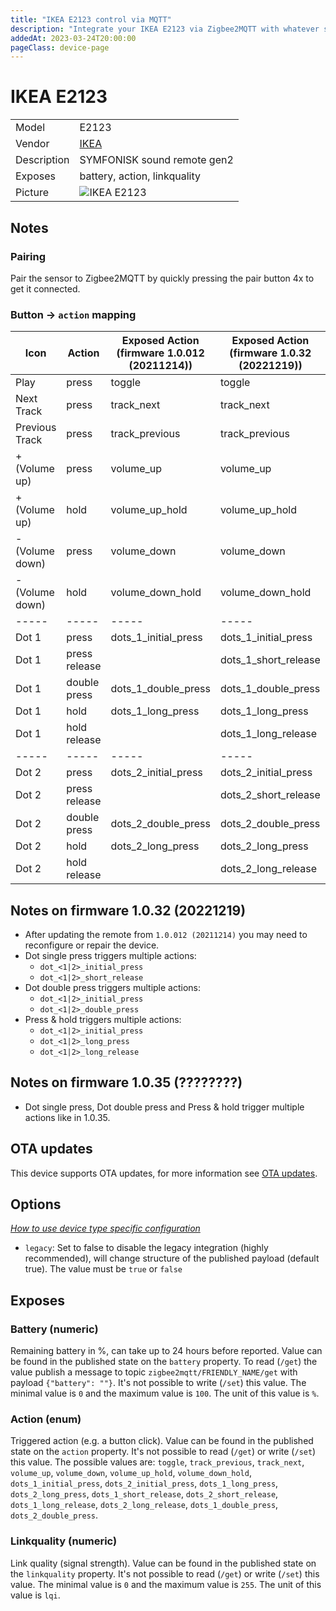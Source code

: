 ```yaml
---
title: "IKEA E2123 control via MQTT"
description: "Integrate your IKEA E2123 via Zigbee2MQTT with whatever smart home infrastructure you are using without the vendor's bridge or gateway."
addedAt: 2023-03-24T20:00:00
pageClass: device-page
---
```


<!-- !!!! -->
<!-- ATTENTION: This file is auto-generated through docgen! -->
<!-- You can only edit the "Notes"-Section between the two comment lines "Notes BEGIN" and "Notes END". -->
<!-- Do not use h1 or h2 heading within "## Notes"-Section. -->
<!-- !!!! -->

# IKEA E2123

|     |     |
|-----|-----|
| Model | E2123  |
| Vendor  | [IKEA](/supported-devices/#v=IKEA)  |
| Description | SYMFONISK sound remote gen2 |
| Exposes | battery, action, linkquality |
| Picture | ![IKEA E2123](https://www.zigbee2mqtt.io/images/devices/E2123.png) |


<!-- Notes BEGIN: You can edit here. Add "## Notes" headline if not already present. -->
## Notes


### Pairing

Pair the sensor to Zigbee2MQTT by quickly pressing the pair button 4x to get it connected.

### Button -> `action` mapping

|Icon|Action|Exposed Action (firmware 1.0.012 (20211214))|Exposed Action (firmware 1.0.32 (20221219))|Exposed Action (firmware 1.0.35 (????????))
|-----|-----|-----|-----|-----|
|Play|press|toggle|toggle|play_pause
|Next Track|press|track_next|track_next|track_next
|Previous Track|press|track_previous|track_previous|track_previous
|+ (Volume up)|press|volume_up|volume_up|volume_up
|+ (Volume up)|hold|volume_up_hold|volume_up_hold|volume_up_hold
|- (Volume down)|press|volume_down|volume_down|volume_down
|- (Volume down)|hold|volume_down_hold|volume_down_hold|volume_down_hold
|-----|-----|-----|-----|-----|
|Dot 1|press|dots_1_initial_press|dots_1_initial_press|dots_1_initial_press
|Dot 1|press release||dots_1_short_release|dots_1_short_release
|Dot 1|double press|dots_1_double_press|dots_1_double_press|dots_1_double_press
|Dot 1|hold|dots_1_long_press|dots_1_long_press|dots_1_long_press
|Dot 1|hold release||dots_1_long_release|dots_1_long_release
|-----|-----|-----|-----|-----|
|Dot 2|press|dots_2_initial_press|dots_2_initial_press|dots_2_initial_press
|Dot 2|press release||dots_2_short_release|dots_2_short_release
|Dot 2|double press|dots_2_double_press|dots_2_double_press|dots_2_double_press
|Dot 2|hold|dots_2_long_press|dots_2_long_press|dots_2_long_press
|Dot 2|hold release||dots_2_long_release|dots_2_long_release

## Notes on firmware 1.0.32 (20221219)

* After updating the remote from `1.0.012 (20211214)` you may need to reconfigure or repair the device.
* Dot single press triggers multiple actions:
  * `dot_<1|2>_initial_press`
  * `dot_<1|2>_short_release`
* Dot double press triggers multiple actions:
  * `dot_<1|2>_initial_press`
  * `dot_<1|2>_double_press`
* Press & hold triggers multiple actions:
  * `dot_<1|2>_initial_press`
  * `dot_<1|2>_long_press`
  * `dot_<1|2>_long_release`
<!-- Notes END: Do not edit below this line -->

## Notes on firmware 1.0.35 (????????)

* Dot single press, Dot double press and Press & hold trigger multiple actions like in 1.0.35.

## OTA updates
This device supports OTA updates, for more information see [OTA updates](../guide/usage/ota_updates.md).

## Options
*[How to use device type specific configuration](../guide/configuration/devices-groups.md#specific-device-options)*

* `legacy`: Set to false to disable the legacy integration (highly recommended), will change structure of the published payload (default true). The value must be `true` or `false`


## Exposes

### Battery (numeric)
Remaining battery in %, can take up to 24 hours before reported.
Value can be found in the published state on the `battery` property.
To read (`/get`) the value publish a message to topic `zigbee2mqtt/FRIENDLY_NAME/get` with payload `{"battery": ""}`.
It's not possible to write (`/set`) this value.
The minimal value is `0` and the maximum value is `100`.
The unit of this value is `%`.

### Action (enum)
Triggered action (e.g. a button click).
Value can be found in the published state on the `action` property.
It's not possible to read (`/get`) or write (`/set`) this value.
The possible values are: `toggle`, `track_previous`, `track_next`, `volume_up`, `volume_down`, `volume_up_hold`, `volume_down_hold`, `dots_1_initial_press`, `dots_2_initial_press`, `dots_1_long_press`, `dots_2_long_press`, `dots_1_short_release`, `dots_2_short_release`, `dots_1_long_release`, `dots_2_long_release`, `dots_1_double_press`, `dots_2_double_press`.

### Linkquality (numeric)
Link quality (signal strength).
Value can be found in the published state on the `linkquality` property.
It's not possible to read (`/get`) or write (`/set`) this value.
The minimal value is `0` and the maximum value is `255`.
The unit of this value is `lqi`.

